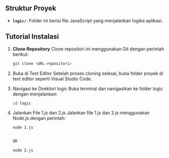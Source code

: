 ## Struktur Proyek
- **`logic/`**: Folder ini berisi file JavaScript yang menjalankan logika aplikasi.

## Tutorial Instalasi

1. **Clone Repository**
   Clone repositori ini menggunakan Git dengan perintah berikut:
   ```bash
   git clone <URL-repositori>

2. Buka di Text Editor
Setelah proses cloning selesai, buka folder proyek di text editor seperti Visual Studio Code.

3. Navigasi ke Direktori logic
Buka terminal dan navigasikan ke folder logic dengan menjalankan:

    ```bash
    cd logic

4. Jalankan File 1.js dan 2.js
Jalankan file 1.js dan 2.js menggunakan Node.js dengan perintah:

    ```bash
    node 1.js


    OR

    node 2.js